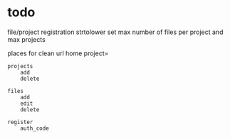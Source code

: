 # todo
file/project registration strtolower
set max number of files per project and max projects

places for clean url
	home
		project=
		
	projects
		add
		delete
	
	files
		add
		edit
		delete
	
	register
		auth_code